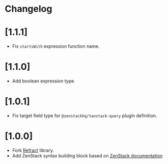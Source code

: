 # Changelog

# [1.1.1]
- Fix `startsWith` expression function name.

# [1.1.0]
- Add boolean expression type.

# [1.0.1]
- Fix target field type for `@zenstackhq/tanstack-query` plugin definition.

# [1.0.0]
- Fork [Refract](https://github.com/cwqt/refract) library.
- Add ZenStack syntax building block based on [ZenStack documentation](https://zenstack.dev/docs/reference/zmodel-language)